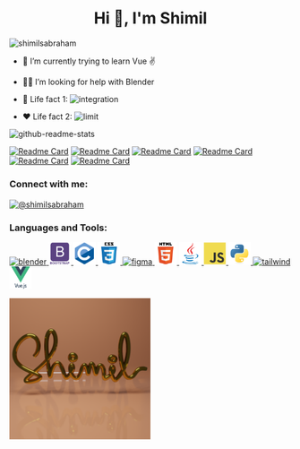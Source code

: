 <h1 align="center">Hi 👋, I'm Shimil</h1>

<p align="left"> <img src="https://komarev.com/ghpvc/?username=shimilsabraham&label=Profile%20views&color=880eb4&style=plastic" alt="shimilsabraham" /> </p>

- 🌱 I’m currently trying to learn Vue ✌
- 💁🏾 I’m looking for help with Blender 

- 🥀 Life fact 1: ![integration](https://latex.codecogs.com/svg.latex?\dpi{400}Life%20=%20\int_{birth}^{death}%20\frac{happiness}{time}%20%20d(time))

- ❤️ Life fact 2: ![limit](https://latex.codecogs.com/svg.latex?\lim_{x%20\to%20true\%20love}%20Life(x)%20=%20\prod(Joy,Peace))

<img src="https://github-readme-stats.vercel.app/api?username=ShimilSAbraham&show_icons=true&hide_border=true&theme=dark" alt="github-readme-stats" />

[![Readme Card](https://github-readme-stats.vercel.app/api/pin/?username=ShimilSAbraham&show_icons=true&hide_border=true&theme=dark&repo=Cube.CSS)](https://github.com/ShimilSAbraham/Cube.CSS)
[![Readme Card](https://github-readme-stats.vercel.app/api/pin/?username=ShimilSAbraham&show_icons=true&hide_border=true&theme=dark&repo=JY-MEC)](https://github.com/ShimilSAbraham/JY-MEC)
[![Readme Card](https://github-readme-stats.vercel.app/api/pin/?username=ShimilSAbraham&show_icons=true&hide_border=true&theme=dark&repo=Vital-Essence)](https://github.com/ShimilSAbraham/Vital-Essence)
[![Readme Card](https://github-readme-stats.vercel.app/api/pin/?username=ShimilSAbraham&show_icons=true&hide_border=true&theme=dark&repo=Color-Switcher)](https://github.com/ShimilSAbraham/Color-Switcher)
[![Readme Card](https://github-readme-stats.vercel.app/api/pin/?username=ShimilSAbraham&show_icons=true&hide_border=true&theme=dark&repo=Blender_Works)](https://github.com/ShimilSAbraham/Blender_Works)
[![Readme Card](https://github-readme-stats.vercel.app/api/pin/?username=ShimilSAbraham&show_icons=true&hide_border=true&theme=dark&repo=Coding-Tutorial)](https://github.com/ShimilSAbraham/Coding-Tutorial)

<h3 align="left">Connect with me:</h3>
<p align="left">
<a href="https://codepen.io/shimilsabraham" target="blank"><img align="center" src="https://raw.githubusercontent.com/rahuldkjain/github-profile-readme-generator/master/src/images/icons/Social/codepen.svg" alt="@shimilsabraham" height="30" width="40" /></a>
</p>

<h3 align="left">Languages and Tools:</h3>
<p align="left"> <a href="https://www.blender.org/" target="_blank"> <img src="https://download.blender.org/branding/community/blender_community_badge_white.svg" alt="blender" width="40" height="40"/> </a> <a href="https://getbootstrap.com" target="_blank"> <img src="https://raw.githubusercontent.com/devicons/devicon/master/icons/bootstrap/bootstrap-plain-wordmark.svg" alt="bootstrap" width="40" height="40"/> </a> <a href="https://www.cprogramming.com/" target="_blank"> <img src="https://raw.githubusercontent.com/devicons/devicon/master/icons/c/c-original.svg" alt="c" width="40" height="40"/> </a> <a href="https://www.w3schools.com/css/" target="_blank"> <img src="https://raw.githubusercontent.com/devicons/devicon/master/icons/css3/css3-original-wordmark.svg" alt="css3" width="40" height="40"/> </a> <a href="https://www.figma.com/" target="_blank"> <img src="https://www.vectorlogo.zone/logos/figma/figma-icon.svg" alt="figma" width="40" height="40"/> </a> <a href="https://www.w3.org/html/" target="_blank"> <img src="https://raw.githubusercontent.com/devicons/devicon/master/icons/html5/html5-original-wordmark.svg" alt="html5" width="40" height="40"/> </a> <a href="https://www.java.com" target="_blank"> <img src="https://raw.githubusercontent.com/devicons/devicon/master/icons/java/java-original.svg" alt="java" width="40" height="40"/> </a> <a href="https://developer.mozilla.org/en-US/docs/Web/JavaScript" target="_blank"> <img src="https://raw.githubusercontent.com/devicons/devicon/master/icons/javascript/javascript-original.svg" alt="javascript" width="40" height="40"/> </a> <a href="https://www.python.org" target="_blank"> <img src="https://raw.githubusercontent.com/devicons/devicon/master/icons/python/python-original.svg" alt="python" width="40" height="40"/> </a> <a href="https://tailwindcss.com/" target="_blank"> <img src="https://www.vectorlogo.zone/logos/tailwindcss/tailwindcss-icon.svg" alt="tailwind" width="40" height="40"/> </a> <a href="https://vuejs.org/" target="_blank"> <img src="https://raw.githubusercontent.com/devicons/devicon/master/icons/vuejs/vuejs-original-wordmark.svg" alt="vuejs" width="40" height="40"/> </a> </p>

<p align="left"> <img src="https://github.com/ShimilSAbraham/Blender_Works/blob/main/shimil.png" width="50%" alt="blender-work" /> </p>
